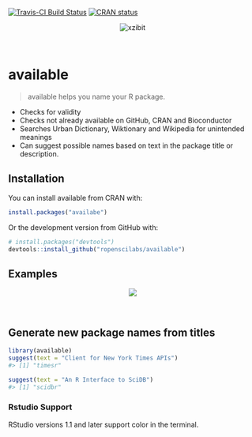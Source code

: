 
<!-- README.md is generated from README.Rmd. Please edit that file -->
[![Travis-CI Build Status](https://travis-ci.org/ropenscilabs/available.svg?branch=master)](https://travis-ci.org/ropenscilabs/available) [![CRAN status](http://www.r-pkg.org/badges/version/available)](https://cran.r-project.org/package=available)
<p align="center">
<img src="http://i.imgur.com/1KZn3Z5.jpg" alt="xzibit">
</p>
 

available
=========

> available helps you name your R package.

-   Checks for validity
-   Checks not already available on GitHub, CRAN and Bioconductor
-   Searches Urban Dictionary, Wiktionary and Wikipedia for unintended meanings
-   Can suggest possible names based on text in the package title or description.

Installation
------------

You can install available from CRAN with:

``` r
install.packages("availabe")
```

Or the development version from GitHub with:

``` r
# install.packages("devtools")
devtools::install_github("ropenscilabs/available")
```

Examples
--------

<p align="center">
<img src="http://i.imgur.com/tA1VdaH.png">
</p>
 

Generate new package names from titles
--------------------------------------

``` r
library(available)
suggest(text = "Client for New York Times APIs")
#> [1] "timesr"

suggest(text = "An R Interface to SciDB")
#> [1] "scidbr"
```

### Rstudio Support

RStudio versions 1.1 and later support color in the terminal.

